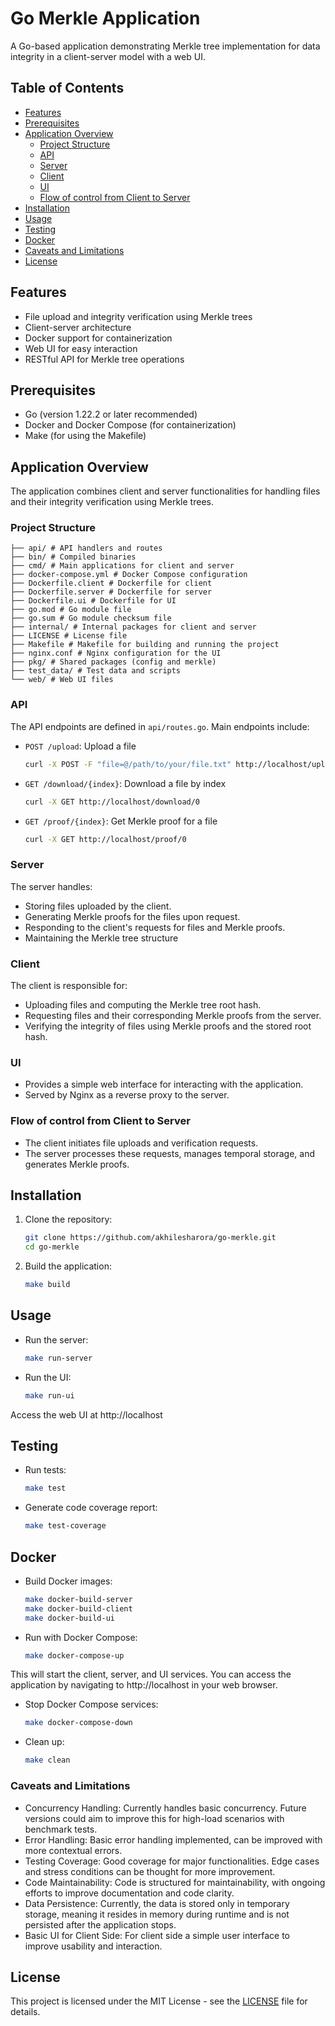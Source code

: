 # Go Merkle Application

A Go-based application demonstrating Merkle tree implementation for data integrity in a client-server model with a web UI.

## Table of Contents
- [Features](#features)
- [Prerequisites](#prerequisites)
- [Application Overview](#application-overview)
  - [Project Structure](#project-structure)
  - [API](#api)
  - [Server](#server)
  - [Client](#client)
  - [UI](#ui)
  - [Flow of control from Client to Server](#flow-of-control-from-client-to-server)
- [Installation](#installation)
- [Usage](#usage)
- [Testing](#testing)
- [Docker](#docker)
- [Caveats and Limitations](#caveats-and-limitations)
- [License](#license)

## Features

- File upload and integrity verification using Merkle trees
- Client-server architecture
- Docker support for containerization
- Web UI for easy interaction
- RESTful API for Merkle tree operations

## Prerequisites

- Go (version 1.22.2 or later recommended)
- Docker and Docker Compose (for containerization)
- Make (for using the Makefile)

## Application Overview
The application combines client and server functionalities for handling files and their integrity verification using Merkle trees.

### Project Structure

```text
├── api/ # API handlers and routes
├── bin/ # Compiled binaries
├── cmd/ # Main applications for client and server
├── docker-compose.yml # Docker Compose configuration
├── Dockerfile.client # Dockerfile for client
├── Dockerfile.server # Dockerfile for server
├── Dockerfile.ui # Dockerfile for UI
├── go.mod # Go module file
├── go.sum # Go module checksum file
├── internal/ # Internal packages for client and server
├── LICENSE # License file
├── Makefile # Makefile for building and running the project
├── nginx.conf # Nginx configuration for the UI
├── pkg/ # Shared packages (config and merkle)
├── test_data/ # Test data and scripts
└── web/ # Web UI files
```

### API

The API endpoints are defined in `api/routes.go`. Main endpoints include:

- `POST /upload`: Upload a file
    ```bash
    curl -X POST -F "file=@/path/to/your/file.txt" http://localhost/upload
    ```
  
- `GET /download/{index}`: Download a file by index
    ```bash
  curl -X GET http://localhost/download/0
    ```
  
- `GET /proof/{index}`: Get Merkle proof for a file
    ```bash
    curl -X GET http://localhost/proof/0
    ```

### Server
The server handles:
* Storing files uploaded by the client.
* Generating Merkle proofs for the files upon request.
* Responding to the client's requests for files and Merkle proofs.
* Maintaining the Merkle tree structure

### Client
The client is responsible for:
* Uploading files and computing the Merkle tree root hash.
* Requesting files and their corresponding Merkle proofs from the server.
* Verifying the integrity of files using Merkle proofs and the stored root hash.

### UI
* Provides a simple web interface for interacting with the application.
* Served by Nginx as a reverse proxy to the server.

### Flow of control from Client to Server
* The client initiates file uploads and verification requests.
* The server processes these requests, manages temporal storage, and generates Merkle proofs.

## Installation

1. Clone the repository:
   ```bash
   git clone https://github.com/akhilesharora/go-merkle.git
   cd go-merkle
   ```

2. Build the application:
   ```bash
   make build
   ```

## Usage

- Run the server:
  ```bash
  make run-server
  ```

- Run the UI:
  ```bash
  make run-ui
  ```
Access the web UI at http://localhost


## Testing

- Run tests:
  ```bash
  make test
  ```
  
- Generate code coverage report:
  ```bash
  make test-coverage
  ```

## Docker

- Build Docker images:
    ```bash
    make docker-build-server
    make docker-build-client
    make docker-build-ui
    ```

- Run with Docker Compose:

    ```bash
    make docker-compose-up
    ```
This will start the client, server, and UI services. You can access the application by navigating to http://localhost in your web browser.

- Stop Docker Compose services:
    ```bash
    make docker-compose-down
    ```

- Clean up:
    ```bash
    make clean
    ```

### Caveats and Limitations
* Concurrency Handling: Currently handles basic concurrency. Future versions could aim to improve this for high-load scenarios with benchmark tests.
* Error Handling: Basic error handling implemented, can be improved with more contextual errors.
* Testing Coverage: Good coverage for major functionalities. Edge cases and stress conditions can be thought for more improvement.
* Code Maintainability: Code is structured for maintainability, with ongoing efforts to improve documentation and code clarity.
* Data Persistence: Currently, the data is stored only in temporary storage, meaning it resides in memory during runtime and is not persisted after the application stops. 
* Basic UI for Client Side: For client side a simple user interface to improve usability and interaction.

## License

This project is licensed under the MIT License - see the [LICENSE](LICENSE) file for details.
